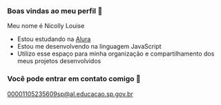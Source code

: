 ### Boas vindas ao meu perfil 🤞

Meu nome é Nicolly Louise
- Estou estudando na [Alura](https://www.alura.com.br)
- Estou me desenvolvendo na linguagem JavaScript
- Utilizo esse espaço para minha organização e compartilhamento dos meus projetos desenvolvidos

### Você pode entrar em contato comigo 📩
00001105235609sp@al.educacao.sp.gov.br



